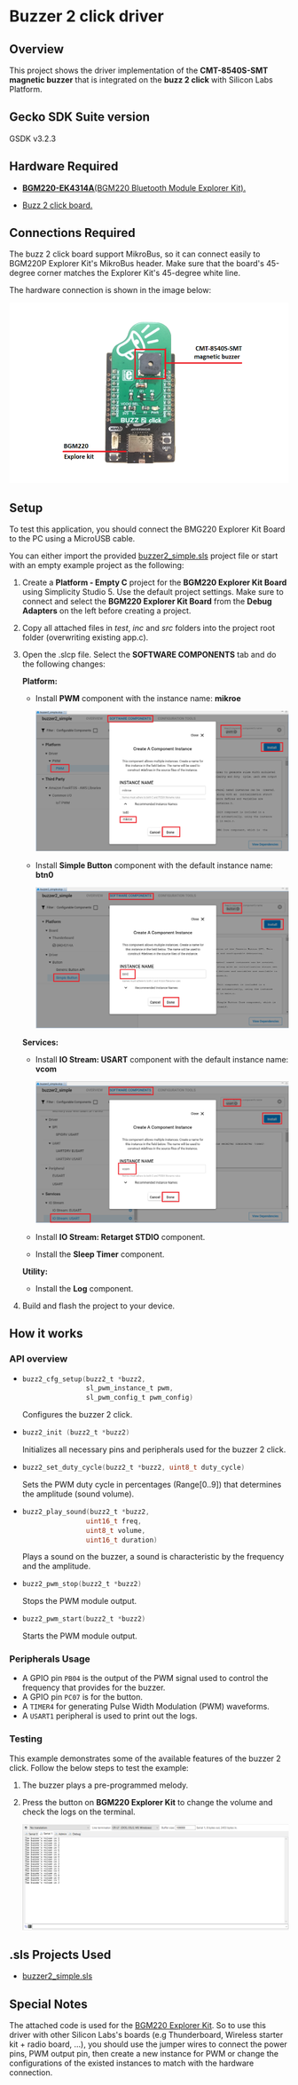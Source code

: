# Buzzer 2 click driver

## Overview

This project shows the driver implementation of the **CMT-8540S-SMT magnetic buzzer** that is integrated on the **buzz 2 click** with Silicon Labs Platform.

## Gecko SDK Suite version

GSDK v3.2.3

## Hardware Required

- [**BGM220-EK4314A**(BGM220 Bluetooth Module Explorer Kit).](https://www.silabs.com/development-tools/wireless/bluetooth/bgm220-explorer-kit)

- [Buzz 2 click board.](https://www.mikroe.com/buzz-2-click)

## Connections Required

The buzz 2 click board support MikroBus, so it can connect easily to BGM220P Explorer Kit's MikroBus header. Make sure that the board's 45-degree corner matches the Explorer Kit's 45-degree white line.

The hardware connection is shown in the image below:

![hardware connection](images/hardware_connection.png)

## Setup

To test this application, you should connect the BMG220 Explorer Kit Board to the PC using a MicroUSB cable.

You can either import the provided [buzzer2_simple.sls](SimplicityStudio/buzzer2_simple.sls) project file or start with an empty example project as the following:

1. Create a **Platform - Empty C** project for the **BGM220 Explorer Kit Board** using Simplicity Studio 5. Use the default project settings. Make sure to connect and select the **BGM220 Explorer Kit Board** from the **Debug Adapters** on the left before creating a project.

2. Copy all attached files in _test_, _inc_ and _src_ folders into the project root folder (overwriting existing app.c).

3. Open the .slcp file. Select the **SOFTWARE COMPONENTS** tab and do the following changes:

   **Platform:**

   - Install **PWM** component with the instance name: **mikroe**

     ![](images/PWM_mikroe_component.png)

   - Install **Simple Button** component with the default instance name: **btn0**

     ![](images/button_component.png)

   **Services:**

   - Install **IO Stream: USART** component with the default instance name: **vcom**

     ![](images/usart_component.png)

   - Install **IO Stream: Retarget STDIO** component.

   - Install the **Sleep Timer** component.

   **Utility:**

   - Install the **Log** component.

4. Build and flash the project to your device.

## How it works

### API overview

- ```C
  buzz2_cfg_setup(buzz2_t *buzz2,
                  sl_pwm_instance_t pwm,
                  sl_pwm_config_t pwm_config)
  ```

  Configures the buzzer 2 click.

- ```C
  buzz2_init (buzz2_t *buzz2)
  ```

  Initializes all necessary pins and peripherals used for the buzzer 2 click.

- ```C
  buzz2_set_duty_cycle(buzz2_t *buzz2, uint8_t duty_cycle)
  ```

  Sets the PWM duty cycle in percentages (Range[0..9]) that determines the amplitude (sound volume).

- ```C
  buzz2_play_sound(buzz2_t *buzz2,
                  uint16_t freq,
                  uint8_t volume,
                  uint16_t duration)
  ```

  Plays a sound on the buzzer, a sound is characteristic by the frequency and the amplitude.

- ```C
  buzz2_pwm_stop(buzz2_t *buzz2)
  ```

  Stops the PWM module output.

- ```C
  buzz2_pwm_start(buzz2_t *buzz2)
  ```

  Starts the PWM module output.

### Peripherals Usage

- A GPIO pin `PB04` is the output of the PWM signal used to control the frequency that provides for the buzzer.
- A GPIO pin `PC07` is for the button.
- A `TIMER4` for generating Pulse Width Modulation (PWM) waveforms.
- A `USART1` peripheral is used to print out the logs.

### Testing

This example demonstrates some of the available features of the buzzer 2 click. Follow the below steps to test the example:

1.  The buzzer plays a pre-programmed melody.

2.  Press the button on **BGM220 Explorer Kit** to change the volume and check the logs on the terminal.

    ![buzzer2_simple.sls](images/log.png)

## .sls Projects Used

- [buzzer2_simple.sls](SimplicityStudio/buzzer2_simple.sls)

## Special Notes

The attached code is used for the [BGM220 Explorer Kit](https://www.silabs.com/development-tools/wireless/bluetooth/bgm220-explorer-kit). So to use this driver with other Silicon Labs's boards (e.g Thunderboard, Wireless starter kit + radio board, ...), you should use the jumper wires to connect the power pins, PWM output pin, then create a new instance for PWM or change the configurations of the existed instances to match with the hardware connection.
